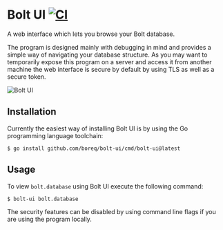 # Bolt UI [![CI](https://github.com/boreq/bolt-ui/workflows/CI/badge.svg)][actions]

A web interface which lets you browse your Bolt database.

The program is designed mainly with debugging in mind and provides a simple way
of navigating your database structure. As you may want to temporarily expose
this program on a server and access it from another machine the web interface
is secure by default by using TLS as well as a secure token.

![Bolt UI][screenshot]

## Installation

Currently the easiest way of installing Bolt UI is by using the Go programming
language toolchain:

    $ go install github.com/boreq/bolt-ui/cmd/bolt-ui@latest

## Usage

To view `bolt.database` using Bolt UI execute the following command:

    $ bolt-ui bolt.database

The security features can be disabled by using command line flags if you are
using the program locally.

[actions]: https://github.com/boreq/bolt-ui/actions
[screenshot]: https://user-images.githubusercontent.com/1935975/128639070-6c335b7a-26d9-4575-ae94-2250e31149c1.png
